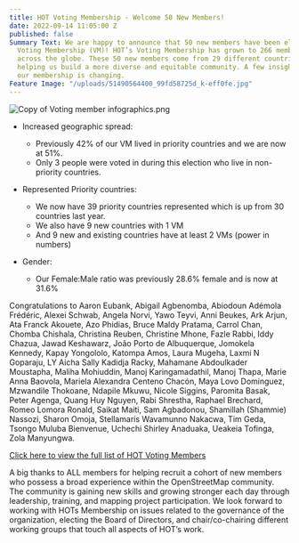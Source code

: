 ```yaml
---
title: HOT Voting Membership - Welcome 50 New Members!
date: 2022-09-14 11:05:00 Z
published: false
Summary Text: We are happy to announce that 50 new members have been elected to HOT’s
  Voting Membership (VM)! HOT’s Voting Membership has grown to 266 members from all
  across the globe. These 50 new members come from 29 different countries and are
  helping us build a more diverse and equitable community. A few insights about how
  our membership is changing.
Feature Image: "/uploads/51490564400_99fd58725d_k-eff0fe.jpg"
---
```


![Copy of Voting member infographics.png](/uploads/Copy%20of%20Voting%20member%20infographics.png)

* Increased geographic spread: 
  * Previously 42% of our VM lived in priority countries and we are now at 51%. 
  * Only 3 people were voted in during this election who live in non-priority countries. 

* Represented Priority countries:
  * We now have 39 priority countries represented which is up from 30 countries last year. 
  * We also have 9 new countries with 1 VM
  * And 9 new and existing countries have at least 2 VMs (power in numbers)
 
* Gender:
  * Our Female:Male ratio was previously 28.6% female and is now at 31.6%

Congratulations to Aaron Eubank, Abigail Agbenomba, Abiodoun Adémola Frédéric, Alexei Schwab, Angela Norvi, Yawo Teyvi, Anni Beukes, Ark Arjun, Ata Franck Akouete, Azo Phidias, Bruce Maldy Pratama, Carrol Chan, Chomba Chishala, Christina Reuben, Christine Mhone, Fazle Rabbi, Iddy Chazua, Jawad Keshawarz, João Porto de Albuquerque, Jomokela Kennedy, Kapay Yongololo, Katompa Amos, Laura Mugeha, Laxmi N Goparaju, LY Aicha Sally Kadidja Racky, Mahamane Abdoulkader Moustapha, Maliha Mohiuddin, Manoj Karingamadathil, Manoj Thapa, Marie Anna Baovola, Mariela Alexandra Centeno Chacón, Maya Lovo Dominguez, Mzwandile Thokoane, Ndapile Mkuwu, Nicole Siggins, Paromita Basak, Peter Agenga, Quang Huy Nguyen, Rabi Shrestha, Raphael Brechard, Romeo Lomora Ronald, Saikat Maiti, Sam Agbadonou, Shamillah (Shammie) Nassozi, Sharon Omoja, Stellamaris Wavamunno Nakacwa, Tim Geda, Tsongo Muluba Bienvenue, Uchechi Shirley Anaduaka, Ueakeia Tofinga, Zola Manyungwa. 


[Click here to view the full list of HOT Voting Members](http://https://www.hotosm.org/voting-members)

A big thanks to ALL members for helping recruit a cohort of new members who possess a broad experience within the OpenStreetMap community. The community is gaining new skills and  growing stronger each day through leadership, training, and mapping project participation. We look forward to working with HOTs Membership on issues related to the governance of the organization, electing the Board of Directors, and chair/co-chairing different working groups that touch all aspects of HOT’s work. 



